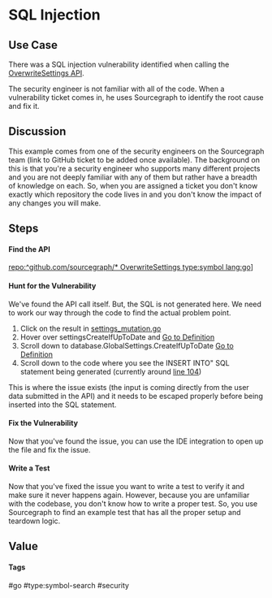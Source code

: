 # SQL Injection

## Use Case

There was a SQL injection vulnerability identified when calling the [OverwriteSettings API](https://sourcegraph.com/github.com/sourcegraph/sourcegraph@e95e853c19d83ca36e211ae1a29085d889df53b1/-/blob/cmd/frontend/graphqlbackend/schema.graphql#L2606).

The security engineer is not familiar with all of the code.  When a vulnerability ticket comes in, he uses Sourcegraph to identify the root cause and fix it.

## Discussion

This example comes from one of the security engineers on the Sourcegraph team (link to GitHub ticket to be added once available).  The background on this is that you're a security engineer who supports many different projects and you are not deeply familiar with any of them but rather have a breadth of knowledge on each.  So, when you are assigned a ticket you don't know exactly which repository the code lives in and you don't know the impact of any changes you will make.


## Steps

#### Find the API
[repo:^github\.com/sourcegraph/* OverwriteSettings type:symbol lang:go](https://sourcegraph.com/search?q=repo:%5Egithub%5C.com/sourcegraph/*%C2%A0OverwriteSettings%C2%A0type:symbol%C2%A0lang:go%C2%A0&patternType=regexp)]


#### Hunt for the Vulnerability
We've found the API call itself.  But, the SQL is not generated here.  We need to work our way through the code to find the actual problem point.

1. Click on the result in [settings_mutation.go](https://sourcegraph.com/github.com/sourcegraph/sourcegraph/-/blob/cmd/frontend/graphqlbackend/settings_mutation.go#L162:28-162:45)
2. Hover over settingsCreateIfUpToDate and [Go to Definition](https://sourcegraph.com/github.com/sourcegraph/sourcegraph/-/blob/cmd/frontend/graphqlbackend/settings.go#L60:6)
3. Scroll down to database.GlobalSettings.CreateIfUpToDate [Go to Definition](https://sourcegraph.com/github.com/sourcegraph/sourcegraph/-/blob/internal/database/settings.go#L57:24)
4. Scroll down to the code where you see the INSERT INTO</code></strong>" SQL statement being generated (currently around [line 104](https://sourcegraph.com/github.com/sourcegraph/sourcegraph@e95e853c19d83ca36e211ae1a29085d889df53b1/-/blob/internal/database/settings.go#L104:5))

This is where the issue exists (the input is coming directly from the user data submitted in the API) and it needs to be escaped properly before being inserted into the SQL statement.


#### Fix the Vulnerability

Now that you've found the issue, you can use the IDE integration to open up the file and fix the issue.


#### Write a Test

Now that you've fixed the issue you want to write a test to verify it and make sure it never happens again.  However, because you are unfamiliar with the codebase, you don't know how to write a proper test.  So, you use Sourcegraph to find an example test that has all the proper setup and teardown logic.

## Value

#### Tags
#go #type:symbol-search #security
